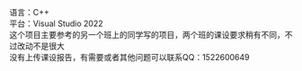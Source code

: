 语言：C++  
平台：Visual Studio 2022  
这个项目主要参考的另一个班上的同学写的项目，两个班的课设要求稍有不同，不过改动不是很大  
没有上传课设报告，有需要或者其他问题可以联系QQ：1522600649
